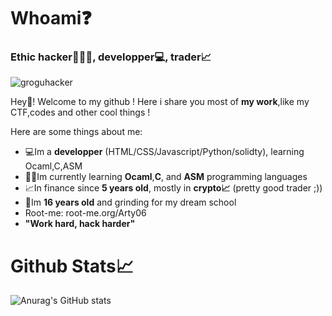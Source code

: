 
# Whoami❓
### Ethic hacker👨🏻‍💻, developper💻, trader📈
![groguhacker](https://user-images.githubusercontent.com/107058122/211169914-e5d125b6-e189-43fc-8ed4-6df9c33bc726.png)

Hey👋! Welcome to my github ! Here i share you most of **my work**,like my CTF,codes and other cool things !

Here are some things about me:

- 💻Im a **developper** (HTML/CSS/Javascript/Python/solidty), learning Ocaml,C,ASM
- 👨‍🎓Im currently learning **Ocaml**,**C**, and **ASM** programming languages                                       
- 📈In finance since **5 years old**, mostly in **crypto📈** (pretty good trader ;))
- 🚀Im **16 years old** and grinding for my dream school
- Root-me: root-me.org/Arty06
- **"Work hard, hack harder"**


# Github Stats📈
![Anurag's GitHub stats](https://github-readme-stats.vercel.app/api?username=ArtyETH06&show_icons=true&theme=tokyonight)


